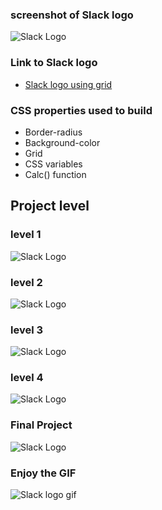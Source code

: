 ### screenshot of Slack logo

![Slack Logo](https://github.com/Pankaj-SinghR/CSS-Projects/blob/main/Slack-logo/screenshot_5.png)

### Link to Slack logo

- [Slack logo using grid](https://pankaj-singhr.github.io/CSS-Projects/Slack-logo/)

### CSS properties used to build

- Border-radius
- Background-color
- Grid
- CSS variables
- Calc() function

## Project level

### level 1

![Slack Logo](https://github.com/Pankaj-SinghR/CSS-Projects/blob/main/Slack-logo/screenshot_1.png)

### level 2

![Slack Logo](https://github.com/Pankaj-SinghR/CSS-Projects/blob/main/Slack-logo/screenshot_2.png)

### level 3

![Slack Logo](https://github.com/Pankaj-SinghR/CSS-Projects/blob/main/Slack-logo/screenshot_3.png)

### level 4

![Slack Logo](https://github.com/Pankaj-SinghR/CSS-Projects/blob/main/Slack-logo/screenshot_4.png)

### Final Project

![Slack Logo](https://github.com/Pankaj-SinghR/CSS-Projects/blob/main/Slack-logo/screenshot_5.png)

### Enjoy the GIF

![Slack logo gif](https://github.com/Pankaj-SinghR/CSS-Projects/blob/main/Slack-logo/gif_file.gif)
